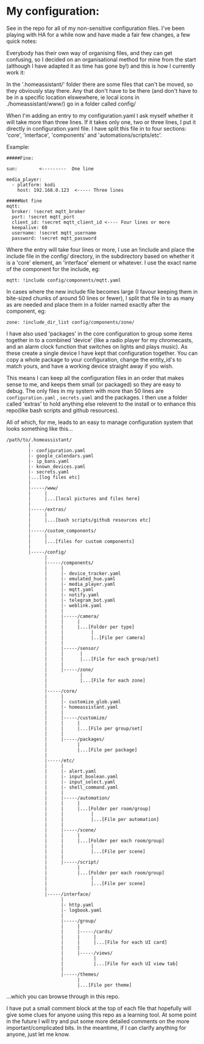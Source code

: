 # My configuration:

See in the repo for all of my non-sensitive configuration files.  I've been playing with HA for a while now and have made a fair few changes, a few quick notes:

Everybody has their own way of organising files, and they can get confusing, so I decided on an organisational method for mine from the start (although I have adapted it as time has gone by!) and this is how I currently work it:

In the '.homeassistant/' folder there are some files that can't be moved, so they obviously stay there.  Any that don't have to be there (and don't have to be in a specific location elswewhere, ie local icons in ./homeassistant/www/) go in a folder called config/

When I'm adding an entry to my configuration.yaml I ask myself whether it will take more than three lines.  If it takes only one, two or three lines, I put it directly in configuration.yaml file.  I have split this file in to four sections: 'core', 'interface', 'components' and 'automations/scripts/etc'.

Example:
```
#####Fine:

sun:        <---------  One line

media_player:
  - platform: kodi
    host: 192.168.0.123  <----- Three lines

#####Not fine
mqtt:
  broker: !secret mqtt_broker
  port: !secret mqtt_port
  client_id: !secret mqtt_client_id <---- Four lines or more
  keepalive: 60
  username: !secret mqtt_username
  password: !secret mqtt_password
```
	
Where the entry will take four lines or more, I use an !include and place the include file in the config/ directory, in the subdirectory based on whether it is a 'core' element, an 'interface' element or whatever.  I use the exact name of the component for the include, eg:
```
mqtt: !include config/components/mqtt.yaml
```

In cases where the new include file becomes large (I favour keeping them in bite-sized chunks of around 50 lines or fewer), I split that file in to as many as are needed and place them in a folder named exactly after the component, eg:
```
zone: !include_dir_list config/components/zone/
```

I have also used 'packages' in the core configuration to group some items together in to a combined 'device' (like a radio player for my chromecasts, and an alarm clock function that switches on lights and plays music).  As these create a single device I have kept that configuration together.  You can copy a whole package to your configuration, change the entity_id's to match yours, and have a working device straight away if you wish.

This means I can keep all the configuration files in an order that makes sense to me, and keeps them small (or packaged) so they are easy to debug.  The only files in my system with more than 50 lines are `configuration.yaml` , `secrets.yaml` and the packages.  I then use a folder called 'extras' to hold anything else relevent to the install or to enhance this repo(like bash scripts and github resources).

All of which, for me, leads to an easy to manage configuration system that looks something like this...

```
/path/to/.homeassistant/
        |
        |- configuration.yaml
        |- google_calendars.yaml
        |- ip_bans.yaml
        |- known_devices.yaml
        |- secrets.yaml
        |...[log files etc]
        |
        |-----/www/
        |     |
        |     |...[local pictures and files here]
        |
        |-----/extras/
        |     |
        |     |...[bash scripts/github resources etc]
        |
        |-----/custom_components/
        |     |
        |     |...[files for custom components]
        |
        |-----/config/
              |
              |-----/components/
              |     |
              |     |- device_tracker.yaml
              |     |- emulated_hue.yaml
              |     |- media_player.yaml
              |     |- mqtt.yaml
              |     |- notify.yaml
              |     |- telegram_bot.yaml
              |     |- weblink.yaml
              |     |
              |     |-----/camera/
              |     |     |
              |     |     |...[Folder per type]
              |     |          |
              |     |          |..[File per camera]
              |     |
              |     |-----/sensor/
              |     |      |
              |     |      |...[File for each group/set]
              |     |
              |     |-----/zone/
              |            |			  
              |            |...[File for each zone]
              |
              |-----/core/
              |     |
              |     |- customize_glob.yaml
              |     |- homeassistant.yaml
              |     |
              |     |-----/customize/
              |     |     |
              |     |     |...[File per group/set]
              |     |
              |     |-----/packages/
              |           |
              |           |...[File per package]
              |			  
              |-----/etc/
              |     |
              |     |- alert.yaml
              |     |- input_boolean.yaml
              |     |- input_select.yaml
              |     |- shell_command.yaml
              |     |
              |     |-----/automation/
              |     |     |
              |     |     |...[Folder per room/group]
              |     |          |
              |     |          |...[File per automation]
              |     |
              |     |-----/scene/
              |     |     |
              |     |     |...[Folder per each room/group]
              |     |          |		
              |     |          |...[File per scene]
              |     |
              |     |-----/script/
              |           |
              |           |...[Folder per each room/group]
              |                |		
              |                |...[File per scene]
              |
              |-----/interface/
                    |
                    |- http.yaml
                    |- logbook.yaml
                    |
                    |-----/group/
                    |     |
                    |     |-----/cards/
                    |     |     |
                    |     |     |...[File for each UI card]
                    |     |
                    |     |-----/views/
                    |           |
                    |           |...[File for each UI view tab]
                    |
                    |-----/themes/
                          |
                          |...[File per theme]						  
```				

...which you can browse through in this repo.

I have put a small comment block at the top of each file that hopefully will give some clues for anyone using this repo as a learning tool.  At some point in the future I will try and put some more detailed comments on the more important/complicated bits.  In the meantime, if I can clarify anything for anyone, just let me know.